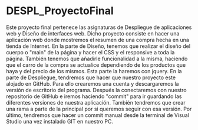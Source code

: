 # DESPL_ProyectoFinal
Este proyecto final pertenece las asignaturas de Despliegue de aplicaciones web y Diseño de interfaces web.
Dicho proyecto consiste en hacer una aplicación web donde mostremos el resumen de una compra hecha en una tienda de Internet. 
En la parte de Diseño, tenemos que realizar el diseño del cuerpo o "main" de la página y hacer el CSS y el responsive a toda la página.
También tenemos que añadirle funcionalidad a la misma, haciendo que el carro de la compra se actualice dependiendo de los productos que haya y del precio de los mismos.
Esta parte la haremos con jquery.
En la parte de Despliegue, tendremos que hacer que nuestro proyecto este alojado en GitHub. Para ello crearemos una cuenta y descargaremos la versión de escritorio del programa.
Después la conectaremos con nuestro repositorio de GitHub e iremos haciendo "commit" para ir guardando las diferentes versiones de nuestra aplicación.
También tendremos que crear una rama a parte de la principal por si queremos seguir con esa versión.
Por último, tendremos que hacer un commit manual desde la terminal de Visual Studio una vez instalado GIT en nuestro PC.
